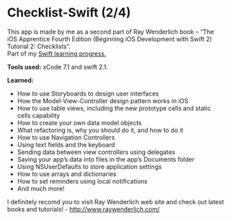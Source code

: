 # Checklist-Swift (2/4)
This app is made by me as a second part of Ray Wenderlich book – “The iOS Apprentice Fourth Edition (Beginning iOS Development with Swift 2) Tutorial 2: Checklists”.  
Part of my [Swift learning progress.](https://github.com/VasylKo/Swift-learning-progress) 

__Tools used:__ xCode 7.1 and swift 2.1.

__Learned:__
- How to use Storyboards to design user interfaces
- How the Model-View-Controller design pattern works in iOS
- How to use table views, including the new prototype cells and static cells capability
- How to create your own data model objects
- What refactoring is, why you should do it, and how to do it
- How to use Navigation Controllers
- Using text fields and the keyboard
- Sending data between view controllers using delegates
- Saving your app’s data into files in the app’s Documents folder
- Using NSUserDefaults to store application settings
- How to use arrays and dictionaries
- How to set reminders using local notifications
- And much more!

I definitely recomd you to visit Ray Wenderlich web site and check out latest books and tutorials! - http://www.raywenderlich.com/
